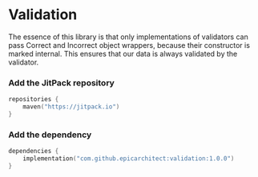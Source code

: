 # Validation
The essence of this library is that only implementations of validators can pass Correct and Incorrect object wrappers, because their constructor is marked internal. This ensures that our data is always validated by the validator.

### Add the JitPack repository
```Kotlin
repositories {
    maven("https://jitpack.io")
}
```

### Add the dependency
```Kotlin
dependencies {
    implementation("com.github.epicarchitect:validation:1.0.0")
}
```
